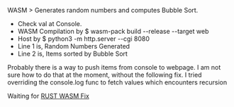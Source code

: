 <p>WASM > Generates random numbers and computes Bubble Sort.</p>
<ul>
  <li>Check val at Console.</li>
  <li>WASM Compilation by $ wasm-pack build --release --target web</li>
  <li>Host by $ python3 -m http.server --cgi 8080 </li>
  <li>Line 1 is, Random Numbers Generated</li>
  <li>Line 2 is, Items sorted by Bubble Sort</li>
</ul> 

<p> Probably there is a way to push items from console to webpage. 
    I am not sure how to do that at the moment, without the following fix.
I tried overriding the console.log func to fetch values which encounters recursion </p>
<p> Waiting for <a href="https://github.com/rustwasm/wasm-bindgen/issues/111">RUST WASM Fix</a></p>
